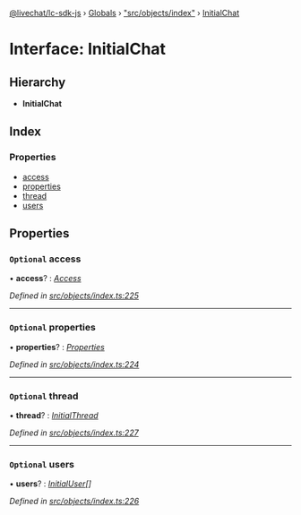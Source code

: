 [@livechat/lc-sdk-js](../README.md) › [Globals](../globals.md) › ["src/objects/index"](../modules/_src_objects_index_.md) › [InitialChat](_src_objects_index_.initialchat.md)

# Interface: InitialChat

## Hierarchy

* **InitialChat**

## Index

### Properties

* [access](_src_objects_index_.initialchat.md#optional-access)
* [properties](_src_objects_index_.initialchat.md#optional-properties)
* [thread](_src_objects_index_.initialchat.md#optional-thread)
* [users](_src_objects_index_.initialchat.md#optional-users)

## Properties

### `Optional` access

• **access**? : *[Access](_src_objects_index_.access.md)*

*Defined in [src/objects/index.ts:225](https://github.com/livechat/lc-sdk-js/blob/ce4846a/src/objects/index.ts#L225)*

___

### `Optional` properties

• **properties**? : *[Properties](_src_objects_index_.properties.md)*

*Defined in [src/objects/index.ts:224](https://github.com/livechat/lc-sdk-js/blob/ce4846a/src/objects/index.ts#L224)*

___

### `Optional` thread

• **thread**? : *[InitialThread](_src_objects_index_.initialthread.md)*

*Defined in [src/objects/index.ts:227](https://github.com/livechat/lc-sdk-js/blob/ce4846a/src/objects/index.ts#L227)*

___

### `Optional` users

• **users**? : *[InitialUser](_src_objects_index_.initialuser.md)[]*

*Defined in [src/objects/index.ts:226](https://github.com/livechat/lc-sdk-js/blob/ce4846a/src/objects/index.ts#L226)*
